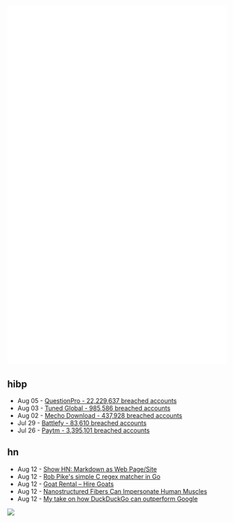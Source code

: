 ![Metrics](https://raw.githubusercontent.com/phixion/phixion/master/metrics.svg)

## hibp

<!--
for https://github.com/phixion/phixion/blob/main/.github/workflows/feeds.yml
-->
<!--START_SECTION:haveibeenpwnd-->
- Aug 05 - [QuestionPro - 22,229,637 breached accounts](https://haveibeenpwned.com/PwnedWebsites#QuestionPro)
- Aug 03 - [Tuned Global - 985,586 breached accounts](https://haveibeenpwned.com/PwnedWebsites#TunedGlobal)
- Aug 02 - [Mecho Download - 437,928 breached accounts](https://haveibeenpwned.com/PwnedWebsites#MechoDownload)
- Jul 29 - [Battlefy - 83,610 breached accounts](https://haveibeenpwned.com/PwnedWebsites#Battlefy)
- Jul 26 - [Paytm - 3,395,101 breached accounts](https://haveibeenpwned.com/PwnedWebsites#Paytm)
<!--END_SECTION:haveibeenpwnd-->

## hn

<!--
for https://github.com/phixion/phixion/blob/main/.github/workflows/feeds.yml
-->
<!--START_SECTION:hn-->
- Aug 12 - [Show HN: Markdown as Web Page/Site](https://github.com/casualwriter/casual-markdown-page)
- Aug 12 - [Rob Pike's simple C regex matcher in Go](https://benhoyt.com/writings/rob-pike-regex/)
- Aug 12 - [Goat Rental – Hire Goats](https://hiregoats.com/)
- Aug 12 - [Nanostructured Fibers Can Impersonate Human Muscles](https://www.ae.utexas.edu/news/nanostructured-fibers-can-impersonate-human-muscles)
- Aug 12 - [My take on how DuckDuckGo can outperform Google](https://daniloedu.medium.com/my-take-on-how-duckduckgo-can-outperform-google-e52191e49558)
<!--END_SECTION:hn-->

<!--
for https://yhype.me
-->
![](https://hit.yhype.me/github/profile?user_id=13013670)
